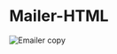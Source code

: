 # Mailer-HTML

![Emailer copy](https://github.com/Juverianain/Mailer-HTML/assets/166102897/e3d1b63c-4949-43c4-920c-ffc23e452d27)
